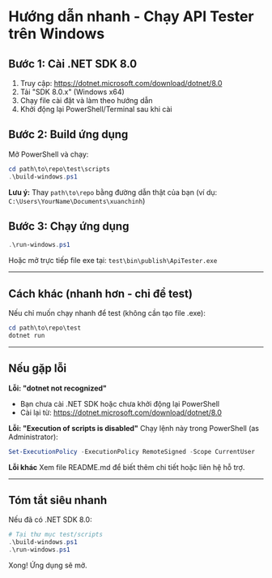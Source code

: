 # Hướng dẫn nhanh - Chạy API Tester trên Windows

## Bước 1: Cài .NET SDK 8.0
1. Truy cập: https://dotnet.microsoft.com/download/dotnet/8.0
2. Tải "SDK 8.0.x" (Windows x64)
3. Chạy file cài đặt và làm theo hướng dẫn
4. Khởi động lại PowerShell/Terminal sau khi cài

## Bước 2: Build ứng dụng
Mở PowerShell và chạy:

```powershell
cd path\to\repo\test\scripts
.\build-windows.ps1
```

**Lưu ý:** Thay `path\to\repo` bằng đường dẫn thật của bạn (ví dụ: `C:\Users\YourName\Documents\xuanchinh`)

## Bước 3: Chạy ứng dụng
```powershell
.\run-windows.ps1
```

Hoặc mở trực tiếp file exe tại: `test\bin\publish\ApiTester.exe`

---

## Cách khác (nhanh hơn - chỉ để test)
Nếu chỉ muốn chạy nhanh để test (không cần tạo file .exe):

```powershell
cd path\to\repo\test
dotnet run
```

---

## Nếu gặp lỗi
**Lỗi: "dotnet not recognized"**
- Bạn chưa cài .NET SDK hoặc chưa khởi động lại PowerShell
- Cài lại từ: https://dotnet.microsoft.com/download/dotnet/8.0

**Lỗi: "Execution of scripts is disabled"**
Chạy lệnh này trong PowerShell (as Administrator):
```powershell
Set-ExecutionPolicy -ExecutionPolicy RemoteSigned -Scope CurrentUser
```

**Lỗi khác**
Xem file README.md để biết thêm chi tiết hoặc liên hệ hỗ trợ.

---

## Tóm tắt siêu nhanh
Nếu đã có .NET SDK 8.0:
```powershell
# Tại thư mục test/scripts
.\build-windows.ps1
.\run-windows.ps1
```

Xong! Ứng dụng sẽ mở.
